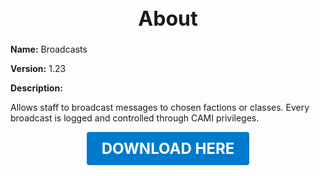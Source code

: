 <h1 style="text-align:center; font-size:2rem; font-weight:bold;">About</h1>

**Name:**
Broadcasts

**Version:**
1.23

**Description:**

Allows staff to broadcast messages to chosen factions or classes. Every broadcast is logged and controlled through CAMI privileges.




<p align="center"><a href="https://github.com/LiliaFramework/Modules/raw/refs/heads/gh-pages/broadcasts.zip" style="display:inline-block;padding:12px 24px;font-size:1.5rem;font-weight:bold;text-decoration:none;color:#fff;background-color:var(--md-primary-fg-color,#007acc);border-radius:4px;">DOWNLOAD HERE</a></p>
